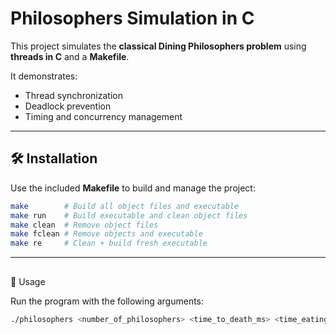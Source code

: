 # Philosophers Simulation in C

This project simulates the **classical Dining Philosophers problem** using **threads in C** and a **Makefile**.  

It demonstrates:

- Thread synchronization  
- Deadlock prevention  
- Timing and concurrency management  

---

## 🛠 Installation

Use the included **Makefile** to build and manage the project:

```bash
make        # Build all object files and executable
make run    # Build executable and clean object files
make clean  # Remove object files
make fclean # Remove objects and executable
make re     # Clean + build fresh executable
```
---
## 
🚀 Usage

Run the program with the following arguments:
```bash
./philosophers <number_of_philosophers> <time_to_death_ms> <time_eating_ms> <time_sleeping_ms> [number_of_meals]
```

